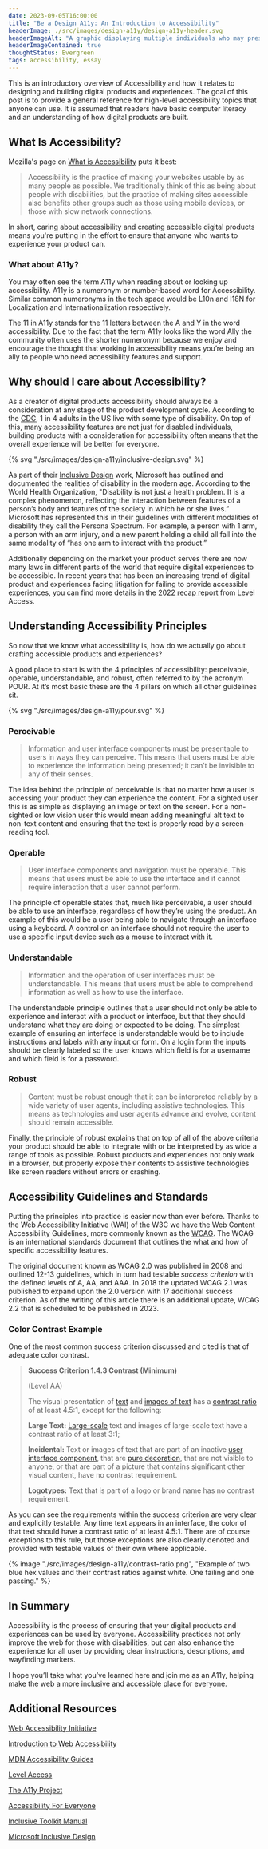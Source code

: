 ```yaml
---
date: 2023-09-05T16:00:00
title: "Be a Design A11y: An Introduction to Accessibility"
headerImage: ./src/images/design-a11y/design-a11y-header.svg
headerImageAlt: "A graphic displaying multiple individuals who may present with some form of disability"
headerImageContained: true
thoughtStatus: Evergreen
tags: accessibility, essay
---
```


This is an introductory overview of Accessibility and how it relates to designing and building digital products and experiences. The goal of this post is to provide a general reference for high-level accessibility topics that anyone can use. It is assumed that readers have basic computer literacy and an understanding of how digital products are built.

## What Is Accessibility?

Mozilla's page on [What is Accessibility](https://developer.mozilla.org/en-US/docs/Learn/Accessibility/What_is_accessibility) puts it best:

> Accessibility is the practice of making your websites usable by as many people as possible. We traditionally think of this as being about people with disabilities, but the practice of making sites accessible also benefits other groups such as those using mobile devices, or those with slow network connections.

In short, caring about accessibility and creating accessible digital products means you're putting in the effort to ensure that anyone who wants to experience your product can.

### What about A11y?

You may often see the term A11y when reading about or looking up accessibility. A11y is a numeronym or number-based word for Accessibility. Similar common numeronyms in the tech space would be L10n and I18N for Localization and Internationalization respectively.

The 11 in A11y stands for the 11 letters between the A and Y in the word accessibility. Due to the fact that the term A11y looks like the word Ally the community often uses the shorter numeronym because we enjoy and encourage the thought that working in accessibility means you’re being an ally to people who need accessibility features and support.

## Why should I care about Accessibility?

As a creator of digital products accessibility should always be a consideration at any stage of the product development cycle. According to the [CDC](https://www.cdc.gov/ncbddd/disabilityandhealth/infographic-disability-impacts-all.html), 1 in 4 adults in the US live with some type of disability. On top of this, many accessibility features are not just for disabled individuals, building products with a consideration for accessibility often means that the overall experience will be better for everyone.

<div class="svg-container">
    {% svg "./src/images/design-a11y/inclusive-design.svg" %}
</div>

As part of their [Inclusive Design](https://inclusive.microsoft.design/) work, Microsoft has outlined and documented the realities of disability in the modern age. According to the World Health Organization, "Disability is not just a health problem. It is a complex phenomenon, reflecting the
interaction between features of a person’s body and features of the society in which he or she lives.” Microsoft has represented this in their guidelines with different modalities of disability they call the Persona Spectrum. For example, a person with 1 arm, a person with an arm injury, and a new parent holding a child all fall into the same modality of “has one arm to interact with the product.”

Additionally depending on the market your product serves there are now many laws in different parts of the world that require digital experiences to be accessible. In recent years that has been an increasing trend of digital product and experiences facing litigation for failing to provide accessible experiences, you can find more details in the [2022 recap report](https://www.levelaccess.com/blog/web-accessibility-lawsuits-2022-recap-and-what-to-expect-in-2023/) from Level Access.

## Understanding Accessibility Principles

So now that we know what accessibility is, how do we actually go about crafting accessible products and experiences?

A good place to start is with the 4 principles of accessibility: perceivable, operable, understandable, and robust, often referred to by the acronym POUR. At it’s most basic these are the 4 pillars on which all other guidelines sit.

<div class="svg-container">
    {% svg "./src/images/design-a11y/pour.svg" %}
</div>

### Perceivable

> Information and user interface components must be presentable to users in ways they can perceive. This means that users must be able to experience the information being presented; it can’t be invisible to any of their senses.

The idea behind the principle of perceivable is that no matter how a user is accessing your product they can experience the content. For a sighted user this is as simple as displaying an image or text on the screen. For a non-sighted or low vision user this would mean adding meaningful alt text to non-text content and ensuring that the text is properly read by a screen-reading tool.

### Operable

> User interface components and navigation must be operable. This means that users must be able to use the interface and it cannot require interaction that a user cannot perform.

The principle of operable states that, much like perceivable, a user should be able to use an interface, regardless of how they’re using the product. An example of this would be a user being able to navigate through an interface using a keyboard. A control on an interface should not require the user to use a specific input device such as a mouse to interact with it. 

### Understandable

> Information and the operation of user interfaces must be understandable. This means that users must be able to comprehend information as well as how to use the interface.

The understandable principle outlines that a user should not only be able to experience and interact with a product or interface, but that they should understand what they are doing or expected to be doing. The simplest example of ensuring an interface is understandable would be to include instructions and labels with any input or form. On a login form the inputs should be clearly labeled so the user knows which field is for a username and which field is for a password.

### Robust

> Content must be robust enough that it can be interpreted reliably by a wide variety of user agents, including assistive technologies. This means as technologies and user agents advance and evolve, content should remain accessible.

Finally, the principle of robust explains that on top of all of the above criteria your product should be able to integrate with or be interpreted by as wide a range of tools as possible. Robust products and experiences not only work in a browser, but properly expose their contents to assistive technologies like screen readers without errors or crashing.

## Accessibility Guidelines and Standards

Putting the principles into practice is easier now than ever before. Thanks to the Web Accessibility Initiative (WAI) of the W3C we have the Web Content Accessibility Guidelines, more commonly known as the [WCAG](https://www.w3.org/TR/WCAG21/). The WCAG is an international standards document that outlines the what and how of specific accessibility features.

The original document known as WCAG 2.0 was published in 2008 and outlined 12-13 guidelines, which in turn had testable *success criterion* with the defined levels of A, AA, and AAA. In 2018 the updated WCAG 2.1 was published to expand upon the 2.0 version with 17 additional success criterion. As of the writing of this article there is an additional update, WCAG 2.2 that is scheduled to be published in 2023.

### Color Contrast Example

One of the most common success criterion discussed and cited is that of adequate color contrast.

> **Success Criterion 1.4.3 Contrast (Minimum)**
>
> (Level AA)
>
> The visual presentation of [text](https://www.w3.org/TR/WCAG21/#dfn-text) and [images of text](https://www.w3.org/TR/WCAG21/#dfn-images-of-text) has a [contrast ratio](https://www.w3.org/TR/WCAG21/#dfn-contrast-ratio) of at least 4.5:1, except for the following:
>
> **Large Text:** [Large-scale](https://www.w3.org/TR/WCAG21/#dfn-large-scale) text and images of large-scale text have a contrast ratio of at least 3:1;
>
> **Incidental:** Text or images of text that are part of an inactive [user interface component](https://www.w3.org/TR/WCAG21/#dfn-user-interface-components), that are [pure decoration](https://www.w3.org/TR/WCAG21/#dfn-pure-decoration), that are not visible to anyone, or that are part of a picture that contains significant other visual content, have no contrast requirement.
>
> **Logotypes:** Text that is part of a logo or brand name has no contrast requirement.

As you can see the requirements within the success criterion are very clear and explicitly testable. Any time text appears in an interface, the color of that text should have a contrast ratio of at least 4.5:1. There are of course exceptions to this rule, but those exceptions are also clearly denoted and provided with testable values of their own where applicable.

{% image "./src/images/design-a11y/contrast-ratio.png", "Example of two blue hex values and their contrast ratios against white. One failing and one passing." %}


## In Summary

Accessibility is the process of ensuring that your digital products and experiences can be used by everyone. Accessibility practices not only improve the web for those with disabilities, but can also enhance the experience for all user by providing clear instructions, descriptions, and wayfinding markers.

I hope you’ll take what you’ve learned here and join me as an A11y, helping make the web a more inclusive and accessible place for everyone.

## Additional Resources

[Web Accessibility Initiative](https://www.w3.org/WAI/)

[Introduction to Web Accessibility](https://www.w3.org/WAI/fundamentals/accessibility-intro/)

[MDN Accessibility Guides](https://developer.mozilla.org/en-US/docs/Learn/Accessibility)

[Level Access](https://www.levelaccess.com/)

[The A11y Project](https://www.a11yproject.com/)

[Accessibility For Everyone](https://abookapart.com/products/accessibility-for-everyone)

[Inclusive Toolkit Manual](https://download.microsoft.com/download/b/0/d/b0d4bf87-09ce-4417-8f28-d60703d672ed/inclusive_toolkit_manual_final.pdf)

[Microsoft Inclusive Design](https://inclusive.microsoft.design/)